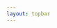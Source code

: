 ```yaml
---
layout: topbar
--- 
```


<html>
<head>
    <title>Zoom en Aladin</title>
    <script type="text/javascript" src="https://aladin.cds.unistra.fr/AladinLite/api/v3/latest/aladin.js" charset="utf-8"></script>
    <script src="https://code.jquery.com/jquery-3.6.0.min.js"></script>
    <style>
        /* Default styles */
        #aladin-lite-div {
            width: 100%;
            height: 70vh; /* Use relative height for better fit */
            margin: auto;
        }

        /* Centered title */
        h1 {
            text-align: center;
        }

        /* Survey buttons container */
        .survey-buttons {
            text-align: center;
            margin-top: 20px;
        }

        .survey-buttons input {
            margin: 0 10px;
        }

        /* Coordinates input and button */
        .coord-input {
            text-align: center;
            margin-top: 20px;
        }

        /* Styles for smaller screens (phones) */
        @media only screen and (max-width: 600px) {
            #aladin-lite-div {
                width: 100%;
                height: 700px;
            }

            .survey-buttons, .coord-input {
                display: flex;
                justify-content: center;
                flex-wrap: wrap;
            }

            .survey-buttons input, .coord-input input, .coord-input select {
                margin: 5px;
            }
        }
    </style>
</head>
<body>
    <!-- Aladin Lite viewer -->
    <div id="aladin-lite-div"></div>
    <!-- Survey selection buttons -->
    <div class="survey-buttons">
        <input id="DSS" type="radio" name="survey" value="P/DSS2/color" checked><label for="DSS">DSS color</label>
        <input id="2MASS" type="radio" name="survey" value="P/2MASS/color"><label for="2MASS">2MASS</label>
        <input id="allwise" type="radio" name="survey" value="P/allWISE/color"><label for="allwise">AllWISE</label>
    </div>
    <!-- Coordinate input fields, suggestions, and button -->
    <div class="coord-input">
        <select id="object-select">
            <option value="" disabled selected>Elige un objeto popular</option>
            <option value="10.6847083 41.2690650">Andrómeda (M31)</option>
            <option value="201.3650633 -43.0191122">Omega Centauri</option>
            <option value="83.8220833 -5.3911111">Nebulosa de Orión (M42)</option>
            <option value="187.2779159 2.0523872">Cúmulo de Virgo (M87)</option>
            <option value="271.259639 -24.417031">SMACS 0723</option>
        </select>
        <input id="ra" type="text" placeholder="Enter RA (degrees)" />
        <input id="dec" type="text" placeholder="Enter Dec (degrees)" />
        <button id="start-zoom">Hacer Zoom</button>
    </div>
    <!-- JavaScript -->
    <script>
        $(document).ready(function() {
            // Initialize AladinLite with a large FoV
            let aladin = A.aladin('#aladin-lite-div', {
                survey: "P/DSS2/color",
                fov: 360,  // Start with a large FoV 
                target: "339.0015 33.9640"  // Initial coordinates to center on
            });

            let finalFov = 0.15;  // Final FoV after zooming in
            let zoomSpeed = 0.98;  // Zoom speed factor (closer to 1 means slower zoom)
            let intervalTime = 50;  // Time in milliseconds between each zoom step
            let zoomInterval;

            // Function to start the zoom animation
            function startZoom(targetCoords) {
                clearInterval(zoomInterval);  // Clear any previous zoom intervals
                aladin.gotoObject(targetCoords);  // Go to the new coordinates
                aladin.setFov(360);  // Reset the FoV to the initial large value

                zoomInterval = setInterval(function() {
                    let currentFov = aladin.getFov()[0];  // Get the current FoV
                    
                    if (currentFov > finalFov) {
                        // Zoom in by reducing the FoV
                        aladin.setFov(currentFov * zoomSpeed);
                    } else {
                        // Stop the zooming animation
                        clearInterval(zoomInterval);
                        // Optionally, center precisely on the target object
                        aladin.gotoObject(targetCoords);
                    }
                }, intervalTime);
            }

            // Automatic zoom after 5 seconds
            setTimeout(function() {
                let targetCoords = "339.0015 33.9640";  // Coordinates
                startZoom(targetCoords);
            }, 5000);

            // Event handler for the Start Zoom button
            $('#start-zoom').click(function() {
                let ra = $('#ra').val().trim();
                let dec = $('#dec').val().trim();
                
                if (ra && dec) {
                    let targetCoords = `${ra} ${dec}`;
                    startZoom(targetCoords);
                } else {
                    alert("Please enter valid RA and Dec coordinates.");
                }
            });

            // Event handler for the object selection dropdown
            $('#object-select').change(function() {
                let coords = $(this).val().split(" ");
                $('#ra').val(coords[0]);
                $('#dec').val(coords[1]);
            });

            // Update survey image on radio button change
            $('input[name=survey]').change(function() {
                let selectedSurvey = $(this).val();
                aladin.setImageSurvey(selectedSurvey);
            });
        });
    </script>
</body>
</html>
